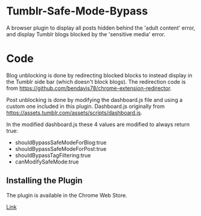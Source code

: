 # Tumblr-Safe-Mode-Bypass
A browser plugin to display all posts hidden behind the 'adult content' error, and display Tumblr blogs blocked by the 'sensitive media' error.

# Code
Blog unblocking is done by redirecting blocked blocks to instead display in the Tumblr side bar (which doesn't block blogs). The redirection code is from https://github.com/bendavis78/chrome-extension-redirector.

Post unblocking is done by modifying the dashboard.js file and using a custom one included in this plugin. Dashboard.js originally from https://assets.tumblr.com/assets/scripts/dashboard.js.

In the modified dashboard.js these 4 values are modified to always return true:
- shouldBypassSafeModeForBlog:true
- shouldBypassSafeModeForPost:true
- shouldBypassTagFiltering:true
- canModifySafeMode:true

## Installing the Plugin
The plugin is available in the Chrome Web Store.

[Link](https://chrome.google.com/webstore/detail/boibcalhejlcjjggfnochjmhccpgbidd/)
